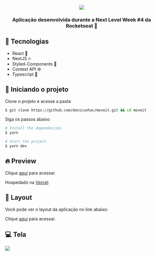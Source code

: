 <p align="center">
  <img src="https://i.imgur.com/4sK58aC.png" />
</p>

<h3 align="center"> Aplicação desenvolvida durante a Next Level Week #4 da Rocketseat 🚀 </h3>

## 🧪 Tecnologias 

- React 💜
- NextJS 🔥
- Styled-Components 💅
- Context API ⚙
- Typescript 💙

## 🚀 Iniciando o projeto

Clone o projeto e acesse a pasta

```bash
$ git clone https://github.com/danicunhac/moveit.git && cd moveit
```

Siga os passos abaixo
```bash
# Install the dependencies
$ yarn

# Start the project
$ yarn dev
```

## 🔥 Preview

Clique [aqui](https://nlw4-moveit-next-ebon.vercel.app/) para acessar.

Hospedado na [Vercel](https://vercel.com).

## 🔖 Layout
Você pode ver o layout da aplicação no link abaixo:

Clique <a href="https://media-exp1.licdn.com/dms/image/C4E22AQEOCpsLIiS7tA/feedshare-shrink_800/0/1614552610670?e=1617235200&v=beta&t=m5En3rfz_17-HOId5kipwvN68EZI0i73twT7S4dn_Iw">aqui</a> para acessar.

## 💻 Tela

<img src="https://media-exp1.licdn.com/dms/image/C4E22AQEOCpsLIiS7tA/feedshare-shrink_800/0/1614552610670?e=1617235200&v=beta&t=m5En3rfz_17-HOId5kipwvN68EZI0i73twT7S4dn_Iw" />
